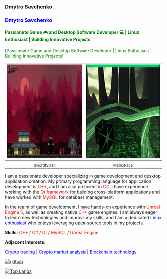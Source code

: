 ### Dmytro Savchenko
### <span style="color: blue;">Dmytro Savchenko</span>
#### <span style="color: green;">Passionate Game 🎮 and Desktop Software Developer 💻 | Linux Enthusiast | Building Innovative Projects</span>
[<span style="color: green;">Passionate Game and Desktop Software Developer | Linux Enthusiast | Building Innovative Projects</span>]

| <img src='https://github.com/Shell-reversecpp/Shell-reversecpp/blob/main/SwordfSlash1.png' height='300' width='570'> | <img src='https://github.com/Shell-reversecpp/Shell-reversecpp/blob/main/race1.png' height='300' width='570'> |
|:---:|:---:|
| <sub>SwordfSlash</sub> | <sub>MatrixRace</sub> |

I am a passionate developer specializing in game development and desktop application creation. My primary programming language for application development is <span style="color: red;">C++</span>, and I am also proficient in <span style="color: red;">C#</span>. I have experience working with the <span style="color: red;">Qt framework</span> for building cross-platform applications and have worked with <span style="color: red;">MySQL</span> for database management.

In the realm of game development, I have hands-on experience with <span style="color: red;">Unreal Engine 5</span>, as well as creating native <span style="color: red;">C++</span> game engines. I am always eager to learn new technologies and improve my skills, and I am a dedicated <span style="color: blue;">Linux enthusiast</span> who enjoys leveraging open-source tools in my projects. 

**Skills:** <span style="color: red;">C++</span> / <span style="color: red;">C#</span> / <span style="color: red;">Qt</span> / <span style="color: red;">MySQL</span> / <span style="color: red;">Unreal Engine</span>

**Adjacent Interests:**

<span style="color: blue;">Crypto trading</span> | 
<span style="color: blue;">Crypto market analysis</span> |
<span style="color: blue;">Blockchain technology</span>


[<img src='https://cdn.jsdelivr.net/npm/simple-icons@3.0.1/icons/github.svg' alt='github' height='40'>](https://github.com/Shell-reversecpp)  

[![Top Langs](https://github-readme-stats.vercel.app/api/top-langs/?username=Shell-reversecpp)](https://github.com/anuraghazra/github-readme-stats)

